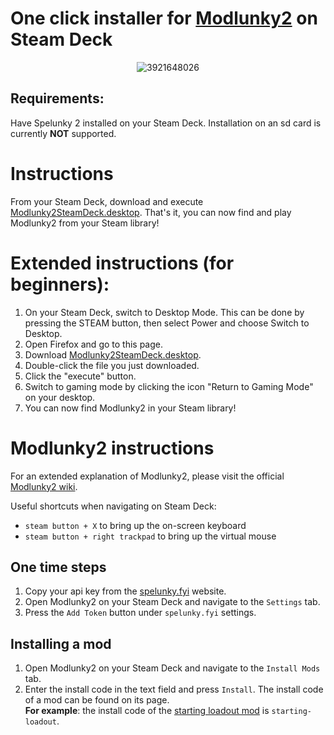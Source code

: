 # One click installer for [Modlunky2](https://github.com/spelunky-fyi/modlunky2) on Steam Deck
<div align="center">
  <img src="https://github.com/JulianDeclercq/Modlunky2SteamDeck/assets/11051769/82deaa19-9a25-412a-ac96-9a66147a91af" alt="3921648026">
</div>

## Requirements:
Have Spelunky 2 installed on your Steam Deck.
Installation on an sd card is currently **NOT** supported.

# Instructions
From your Steam Deck, download and execute [Modlunky2SteamDeck.desktop](https://github.com/JulianDeclercq/Modlunky2SteamDeck/releases/download/v1.1/Modlunky2SteamDeck.desktop). That's it, you can now find and play Modlunky2 from your Steam library!

# Extended instructions (for beginners):
1. On your Steam Deck, switch to Desktop Mode. This can be done by pressing the STEAM button, then select Power and choose Switch to Desktop.
2. Open Firefox and go to this page.
3. Download [Modlunky2SteamDeck.desktop](https://github.com/JulianDeclercq/Modlunky2SteamDeck/releases/download/v1.1/Modlunky2SteamDeck.desktop).
4. Double-click the file you just downloaded.
5. Click the "execute" button.
6. Switch to gaming mode by clicking the icon "Return to Gaming Mode" on your desktop.
7. You can now find Modlunky2 in your Steam library!

# Modlunky2 instructions
For an extended explanation of Modlunky2, please visit the official [Modlunky2 wiki](https://github.com/spelunky-fyi/modlunky2/wiki#installing-mods).

Useful shortcuts when navigating on Steam Deck:

* `steam button + X` to bring up the on-screen keyboard
* `steam button + right trackpad` to bring up the virtual mouse 

## One time steps
1. Copy your api key from the [spelunky.fyi](https://spelunky.fyi/accounts/settings/) website.
2. Open Modlunky2 on your Steam Deck and navigate to the `Settings` tab.
3. Press the `Add Token` button under `spelunky.fyi` settings.

## Installing a mod
1. Open Modlunky2 on your Steam Deck and navigate to the `Install Mods` tab.
2. Enter the install code in the text field and press `Install`. The install code of a mod can be found on its page.\
**For example**: the install code of the [starting loadout mod](https://spelunky.fyi/mods/m/starting-loadout/) is `starting-loadout`. 

